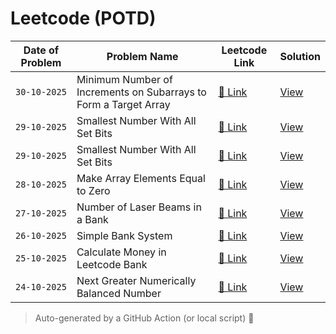 # Leetcode (POTD)

| Date of Problem  | Problem Name | Leetcode Link | Solution |
|---------------|---------------|----------------|-----------|
| `30-10-2025` | Minimum Number of Increments on Subarrays to Form a Target Array | [🔗 Link](https://leetcode.com/problems/minimum-number-of-increments-on-subarrays-to-form-a-target-array/) | [View](./1526.py) |
| `29-10-2025` | Smallest Number With All Set Bits | [🔗 Link](https://leetcode.com/problems/smallest-number-with-all-set-bits/) | [View](./3370.cpp) |
| `29-10-2025` | Smallest Number With All Set Bits | [🔗 Link](https://leetcode.com/problems/smallest-number-with-all-set-bits/) | [View](./3370.py) |
| `28-10-2025` | Make Array Elements Equal to Zero | [🔗 Link](https://leetcode.com/problems/make-array-elements-equal-to-zero/) | [View](./3354.py) |
| `27-10-2025` | Number of Laser Beams in a Bank | [🔗 Link](https://leetcode.com/problems/number-of-laser-beams-in-a-bank/) | [View](./2125.cpp) |
| `26-10-2025` | Simple Bank System | [🔗 Link](https://leetcode.com/problems/simple-bank-system/) | [View](./2043.py) |
| `25-10-2025` | Calculate Money in Leetcode Bank | [🔗 Link](https://leetcode.com/problems/calculate-money-in-bank/) | [View](./1716.cpp) |
| `24-10-2025` | Next Greater Numerically Balanced Number | [🔗 Link](https://leetcode.com/problems/next-greater-numerically-balanced-number/) | [View](./2048.cpp) |


> Auto-generated by a GitHub Action (or local script) 🚀
